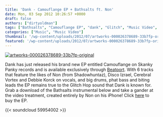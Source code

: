 ```yaml
---
title: 'Dank - Camouflange EP + Bathsalts ft. Non'
date: Mon, 03 Sep 2012 10:26:57 +0000
draft: false
authors: ["dirtyoldman"]
tags: ["Bathsalts", "Camouflange EP", "dank", "Glitch", "Music Video", "Non", "Shadowhuntaz", "south africa"]
categories: ["Music", "Music Video"]
thumbnail: '/wp-content/uploads/2012/07/artworks-000026378689-33b7fp-original-150x150.jpg'
featured: '/wp-content/uploads/2012/07/artworks-000026378689-33b7fp-original-304x190.jpg'
---
```


[![](/wp-content/uploads/2012/07/artworks-000026378689-33b7fp-original-e1342010421369.jpg "artworks-000026378689-33b7fp-original")](/2012/07/13/dank-camouflange-ep-preview/artworks-000026378689-33b7fp-original/)

Dank has just released his brand new EP entitled Camouflange on Skanky Panky records and is available exclusively through [Beatport](http://www.beatport.com/release/camouflange-ep/961522). With 6 tracks that feature the likes of Non (from Shadowhuntaz), Disco Izrael, Cerebral Vortex and Debbie Korck on vocals, and big drums, phat bass and biting leads the EP remains true to the Glitch Hop sound that Dank is known for. Grab a download of the Bathsalts instrumental below and take a gander at the video treatment, created entirely by Non on his iPhone! Click [here](http://www.beatport.com/release/camouflange-ep/961522) to buy the EP.

{{< soundcloud 59954002 >}}
